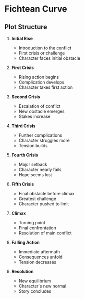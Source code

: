 # Fichtean Curve

## Plot Structure

1. **Initial Rise**
   - Introduction to the conflict
   - First crisis or challenge
   - Character faces initial obstacle

2. **First Crisis**
   - Rising action begins
   - Complication develops
   - Character takes first action

3. **Second Crisis**
   - Escalation of conflict
   - New obstacle emerges
   - Stakes increase

4. **Third Crisis**
   - Further complications
   - Character struggles more
   - Tension builds

5. **Fourth Crisis**
   - Major setback
   - Character nearly fails
   - Hope seems lost

6. **Fifth Crisis**
   - Final obstacle before climax
   - Greatest challenge
   - Character pushed to limit

7. **Climax**
   - Turning point
   - Final confrontation
   - Resolution of main conflict

8. **Falling Action**
   - Immediate aftermath
   - Consequences unfold
   - Tension decreases

9. **Resolution**
   - New equilibrium
   - Character's new normal
   - Story concludes